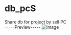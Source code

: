 # db_pcS
Share db for project by sell PC  
-----Preview-----
![image](https://github.com/nemooo-trash/db_pcS/assets/56976574/44da6fa2-98db-4a08-a2d5-118e23397288)
